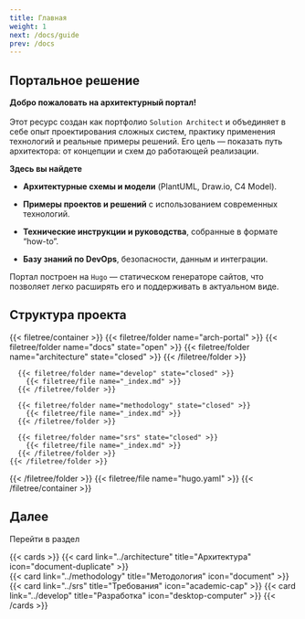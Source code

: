 ```yaml
---
title: Главная
weight: 1
next: /docs/guide
prev: /docs
---
```


## Портальное решение

**Добро пожаловать на архитектурный портал!**<br></br>
Этот ресурс создан как портфолио `Solution Architect` и объединяет в себе опыт проектирования сложных систем, практику применения технологий и реальные примеры решений.
Его цель — показать путь архитектора: от концепции и схем до работающей реализации.

**Здесь вы найдете**

- **Архитектурные схемы и модели** (PlantUML, Draw.io, C4 Model).

- **Примеры проектов и решений** с использованием современных технологий.

- **Технические инструкции и руководства**, собранные в формате “how-to”.

- **Базу знаний по DevOps**, безопасности, данным и интеграции.

Портал построен на `Hugo` — статическом генераторе сайтов, что позволяет легко расширять его и поддерживать в актуальном виде.

## Структура проекта

{{< filetree/container >}}
  {{< filetree/folder name="arch-portal" >}}
    {{< filetree/folder name="docs" state="open" >}}
      {{< filetree/folder name="architecture" state="closed" >}}
      {{< /filetree/folder >}}      

      {{< filetree/folder name="develop" state="closed" >}}
        {{< filetree/file name="_index.md" >}}
      {{< /filetree/folder >}}

      {{< filetree/folder name="methodology" state="closed" >}}
        {{< filetree/file name="_index.md" >}}
      {{< /filetree/folder >}}
    
      {{< filetree/folder name="srs" state="closed" >}}
        {{< filetree/file name="_index.md" >}}
      {{< /filetree/folder >}}
    {{< /filetree/folder >}}
  {{< /filetree/folder >}}
  {{< filetree/file name="hugo.yaml" >}}
{{< /filetree/container >}}

## Далее

Перейти в раздел

{{< cards >}}
  {{< card link="../architecture" title="Архитектура" icon="document-duplicate" >}}  
  {{< card link="../methodology" title="Методология" icon="document" >}}  
  {{< card link="../srs" title="Требования" icon="academic-cap" >}}
  {{< card link="../develop" title="Разработка" icon="desktop-computer" >}}
{{< /cards >}}
